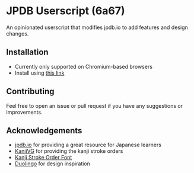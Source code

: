 # JPDB Userscript (6a67)
An opinionated userscript that modifies jpdb.io to add features and design changes.

## Installation
- Currently only supported on Chromium-based browsers
- Install using [this link](https://raw.githubusercontent.com/6a67/jpdb-userscript/main/script.user.js)

## Contributing
Feel free to open an issue or pull request if you have any suggestions or improvements.

## Acknowledgements
- [jpdb.io](https://jpdb.io) for providing a great resource for Japanese learners
- [KanjiVG](https://kanjivg.tagaini.net/) for providing the kanji stroke orders
- [Kanji Stroke Order Font](https://www.nihilist.org.uk/)
- [Duolingo](https://www.duolingo.com/) for design inspiration